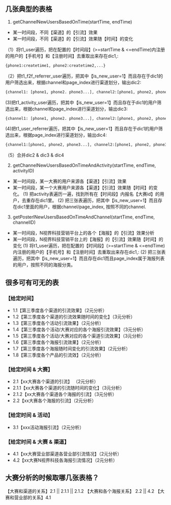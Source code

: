 ## 几张典型的表格
1. getChannelNewUsersBasedOnTime(startTime, endTime)
* 某一时间段，不同【渠道】的【引流】效果
* 某一时间段，不同【渠道】的【引流】效果随【时间】的变化

（1）将t1_user遍历，把在配置的【时间段】(>=startTime & <=endTime)内注册的用户的【手机号】和【注册时间】去重取出来存在dic1,: 
```python
{phone1:createtime1, phone2:createtime2,...}
```
（2）把t1_f2f_referrer_user遍历，把其中【is_new_user=1】而且存在于dic1的用户筛选出来，根据channel和page_index进行渠道划分，输出dic2:
```python
{channel1: [phone1, phone2. phone3...], channel2:[phone1, phone2, phone3....]...}
```
(3)把t1_activity_user遍历，把其中【is_new_user=1】而且存在于dic1的用户筛选出来，根据channel和page_index进行渠道划分，输出dic3:
```python
{channel1: [phone1, phone2. phone3...], channel2:[phone1, phone2, phone3....]...}
```
(4)把t1_user_referrer遍历，把其中【is_new_user=1】而且存在于dic1的用户筛选出来，根据page_index进行渠道划分，输出dic4:
```python
{channel1:[phone1, phone2, phone3...], channel2:[phone1, phone2, phone3...]...}
```
（5）合并dic2 & dic3 & dic4

2. getChannelNewUsersBasedOnTimeAndActivity(startTime, endTime, activityID)
* 某一时间段，某一大赛的用户来源各【渠道】【引流】效果
* 某一时间段，某一个大赛用户来源各【渠道】【引流】效果随【时间】的变化。
(1) 把activity表遍历一遍，找到所有在【时间段】内报名【大赛id】的用户，去重存在dic1里。
(2) 把三张表遍历，把其中【is_new_user=1】而且存在dic1里面的用户，根据channel/page_index, 按照不同的channel.

3. getPosterlNewUsersBasedOnTimeAndChannel(startTime, endTime, channelID)
* 某一时间段，N视界科技营销平台上的各个【海报】的【引流】效果分析
* 某一时间段，N视界科技营销平台上的【海报】的【引流】效果随【时间】的变化
(1) 将t1_user遍历，把在配置的【时间段】(>=startTime & <=endTime)内注册的用户的【手机号】和【注册时间】去重取出来存在dic1,: 
(2) 把三张表遍历，把其中【is_new_user=1】而且存在dic1而且page_index属于海报列表的用户，按照不同的海报分类。


## 很多可有可无的表
### 【给定时间】
* 1.1【第三季度各个渠道的引流效果】（2元分析）
* 1.2【第三季度各个渠道的引流效果随时间的变化】（3元分析）
* 1.3【第三季度各个活动引流效果】（2元分析）
* 1.4【第三季度各个活动/大赛对应的各个海报引流效果】（3元分析）
* 1.5【第三季度各个活动/大赛对应的各个渠道引流效果】（3元分析）
* 1.6【第三季度各个海报引流效果】（2元分析）
* 1.7【第三季度各个海报随时间变化的引流效果】（2元分析）
* 1.8【第三季度各个产品的引流效】（2元分析）

### 【给定时间 & 大赛】
* 2.1【xx大赛各个渠道的引流】 （2元分析）
* 2.1.1【xx大赛各个渠道的引流随时间的变化】（3元分析）
* 2.1.2【xx大赛各个渠道各个海报的引流】（3元分析）
* 2.2【xx大赛各个海报的引流】（2元分析）

### 【给定时间 & 活动】
* 3.1【xxx活动海报引流】（2元分析）

### 【给定时间 & 大赛 & 渠道】
* 4.1【xx大赛营业部渠道各营业部引流情况】（2元分析）
* 4.2【xx大赛N视界科技各海报引流情况】（2元分析）

## 大赛分析的时候取哪几张表格？
【大赛和渠道的关系】2.1 || 2.1.1 || 2.1.2 
【大赛和各个海报关系】 2.2 || 4.2 
【大赛和营业部的关系】4.1
